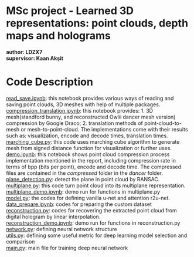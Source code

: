 # MSc project - Learned 3D representations: point clouds, depth maps and holograms  
**author: LDZX7**  
**supervisor: Kaan Akşit**  


# Code Description
[read_save.ipynb](read_save.ipynb): this notebook provides various ways of reading and saving point clouds, 3D meshes with help of multiple packages.    
[compression_translation.ipynb](compression_translation.ipynb): this notebook provides: 1. 3D mesh(standford bunny, and reconstructed Owlii dancer mesh version) compression by Google Draco; 2. translation methods of point-cloud-to-mesh or mesh-to-point-cloud. The implementations come with their results such as: visualization, encode and decode times, translation times.  
[marching_cube.py](marching_cube.py): this code uses marching cube algorithm to generate mesh from signed distance function for visualization or further uses.    
[demo.ipynb](demo.ipynb): this notebook shows point cloud compression process implementation mentioned in the report, including compression rate in terms of bpp (bits per point), encode and decode time. The compressed files are contained in the *compressed* folder in the *dancer* folder.   
[plane_detection.py](plane_detection.py): detect the plane in point cloud by RANSAC.   
[multiplane.py](multiplane.py): this code turn point cloud into its multiplane representation.   
[multiplane_demo.ipynb](multiplane_demo.ipynb): demo run for functions in multiplane.py  
[model.py](model.py): the codes for defining vanilla u-net and attention r2u-net.   
[data_prepare.ipynb](data_prepare.ipynb): codes for preparing the custom dataset  
[reconstruction.py](reconstruction.py): codes for recovering the extracted point cloud from digital hologram by linear interpolation.   
[reconstruction_demo.ipynb](reconstruction_demo.ipynb): demo run for functions in reconstruction.py  
[network.py](network.py): defining neural network structure  
[utils.py](utils.py): defining some useful metric for deep learning model selection and comparison  
[main.py](main.py): main file for training deep neural network  
